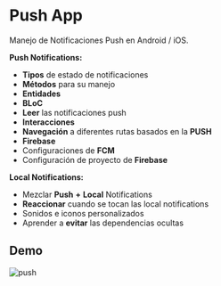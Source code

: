 
# Push App

Manejo de Notificaciones Push en Android / iOS.

**Push Notifications:**
- **Tipos** de estado de notificaciones
- **Métodos** para su manejo
- **Entidades**
- **BLoC**
- **Leer** las notificaciones push
- **Interacciones**
- **Navegación** a diferentes rutas basados en la **PUSH**
- **Firebase**
- Configuraciones de **FCM**
- Configuración de proyecto de **Firebase**

**Local Notifications:**
- Mezclar **Push** **+** **Local** Notifications
- **Reaccionar** cuando se tocan las local notifications
- Sonidos e iconos personalizados
- Aprender a **evitar** las dependencias ocultas

## Demo

![push](https://github.com/manuelsalinas-mx/Flutter-Projects/assets/110424672/581ca6b7-d977-4f18-9118-c8f92b051257)


